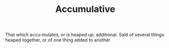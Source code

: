 ---
title: Accumulative
letter: A
permalink: "/definitions/bld-accumulative.html"
body: That which accu-mulates, or is heaped up; additional. Sald of several thlngs
  heaped together, or of one thing added to another
published_at: '2018-07-07'
source: Black's Law Dictionary 2nd Ed (1910)
layout: post
---